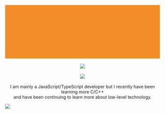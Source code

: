 <img src="./assets/NEW_BANNER.PNG" alt="banner">
<p align="center"><img src="https://skillicons.dev/icons?i=c,cpp,go,js,ts,html,css,sass,md&theme=light" /></p>
<p align="center"><img src="https://skillicons.dev/icons?i=nodejs,webpack,electron,express&theme=light" /></p>

<p align="center">I am mainly a JavaScript/TypeScript developer but I recently have been learning more C/C++<br />and have been continuing to learn more about low-level technology.</p>

[![](https://github-readme-stats.vercel.app/api/top-langs/?username=nxxh447&layout=compact&card_width=1001)](https://github.com/nxxh447/nxxh447)

